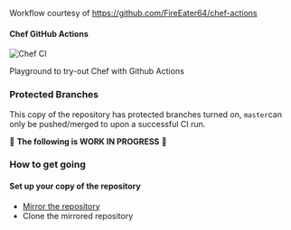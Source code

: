 Workflow courtesy of https://github.com/FireEater64/chef-actions

#### Chef GitHub Actions
![Chef CI](https://github.com/Affraes-Organisation/actions-chef-example/workflows/CI/badge.svg)

Playground to try-out Chef with Github Actions

### Protected Branches

This copy of the repository has protected branches turned on, `master`can only be pushed/merged to upon a successful CI run.

:construction: **The following is WORK IN PROGRESS** :construction:

### How to get going


#### Set up your copy of the repository

- [Mirror the repository](https://help.github.com/en/github/creating-cloning-and-archiving-repositories/duplicating-a-repository)
- Clone the mirrored repository
